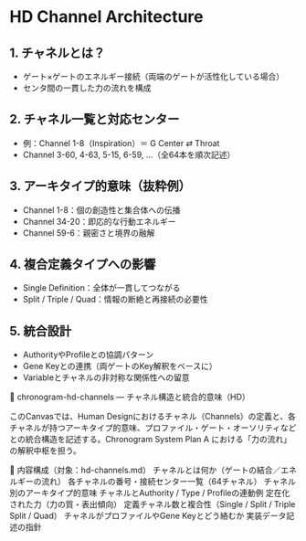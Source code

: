 # HD Channel Architecture

## 1. チャネルとは？
- ゲート×ゲートのエネルギー接続（両端のゲートが活性化している場合）
- センタ間の一貫した力の流れを構成

## 2. チャネル一覧と対応センター
- 例：Channel 1-8（Inspiration）＝ G Center ⇄ Throat
- Channel 3-60, 4-63, 5-15, 6-59, ...（全64本を順次記述）

## 3. アーキタイプ的意味（抜粋例）
- Channel 1-8：個の創造性と集合体への伝播
- Channel 34-20：即応的な行動エネルギー
- Channel 59-6：親密さと境界の融解

## 4. 複合定義タイプへの影響
- Single Definition：全体が一貫してつながる
- Split / Triple / Quad：情報の断絶と再接続の必要性

## 5. 統合設計
- AuthorityやProfileとの協調パターン
- Gene Keyとの連携（両ゲートのKey解釈をベースに）
- Variableとチャネルの非対称な関係性への留意

🔗 chronogram-hd-channels — チャネル構造と統合的意味（HD）

このCanvasでは、Human Designにおけるチャネル（Channels）の定義と、各チャネルが持つアーキタイプ的意味、プロファイル・ゲート・オーソリティなどとの統合構造を記述する。Chronogram System Plan A における「力の流れ」の解釈中枢を担う。

🧱 内容構成（対象：hd-channels.md）
チャネルとは何か（ゲートの結合／エネルギーの流れ）
各チャネルの番号・接続センター一覧（64チャネル）
チャネル別のアーキタイプ的意味
チャネルとAuthority / Type / Profileの連動例
定在化された力（力の質・表出傾向）
定義チャネル数と複合性（Single / Split / Triple Split / Quad）
チャネルがプロファイルやGene Keyとどう絡むか
実装データ記述の指針